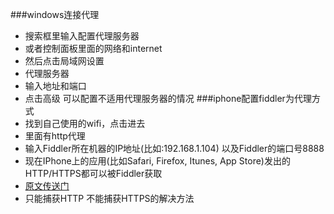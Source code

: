 ###windows连接代理
* 搜索框里输入配置代理服务器
* 或者控制面板里面的网络和internet
* 然后点击局域网设置
* 代理服务器
* 输入地址和端口
* 点击高级 可以配置不适用代理服务器的情况
###iphone配置fiddler为代理方式
* 找到自己使用的wifi，点击进去
* 里面有http代理
* 输入Fiddler所在机器的IP地址(比如:192.168.1.104) 以及Fiddler的端口号8888
* 现在IPhone上的应用(比如Safari, Firefox, Itunes, App Store)发出的HTTP/HTTPS都可以被Fiddler获取
* [原文传送门](http://www.33lc.com/article/14790.html)
* 只能捕获HTTP 不能捕获HTTPS的解决方法